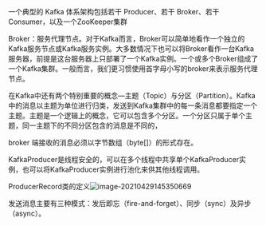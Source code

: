 一个典型的 Kafka 体系架构包括若干 Producer、若干 Broker、若干Consumer，以及一个ZooKeeper集群

Broker：服务代理节点。对于Kafka而言，Broker可以简单地看作一个独立的Kafka服务节点或Kafka服务实例。大多数情况下也可以将Broker看作一台Kafka服务器，前提是这台服务器上只部署了一个Kafka实例。一个或多个Broker组成了一个Kafka集群。一般而言，我们更习惯使用首字母小写的broker来表示服务代理节点。

在Kafka中还有两个特别重要的概念—主题（Topic）与分区（Partition）。Kafka中的消息以主题为单位进行归类，发送到Kafka集群中的每一条消息都要指定一个主题。主题是一个逻辑上的概念，它可以包含多个分区。一个分区只属于单个主题，同一主题下的不同分区包含的消息是不同的，

broker 端接收的消息必须以字节数组（byte[]）的形式存在。

KafkaProducer是线程安全的，可以在多个线程中共享单个KafkaProducer实例，也可以将KafkaProducer实例进行池化来供其他线程调用。

ProducerRecord类的定义![image-20210429145350669](C:\Users\wangjingyu\AppData\Roaming\Typora\typora-user-images\image-20210429145350669.png)

发送消息主要有三种模式：发后即忘（fire-and-forget）、同步（sync）及异步（async）。